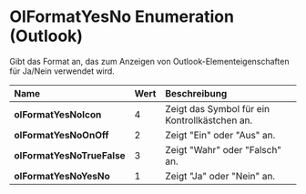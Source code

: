 
# OlFormatYesNo Enumeration (Outlook)

Gibt das Format an, das zum Anzeigen von Outlook-Elementeigenschaften für Ja/Nein verwendet wird.



|**Name**|**Wert**|**Beschreibung**|
|:-----|:-----|:-----|
|**olFormatYesNoIcon**|4|Zeigt das Symbol für ein Kontrollkästchen an.|
|**olFormatYesNoOnOff**|2|Zeigt "Ein" oder "Aus" an.|
|**olFormatYesNoTrueFalse**|3|Zeigt "Wahr" oder "Falsch" an.|
|**olFormatYesNoYesNo**|1|Zeigt "Ja" oder "Nein" an.|
